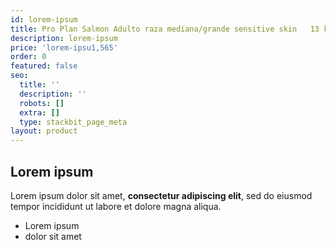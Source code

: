 ```yaml
---
id: lorem-ipsum
title: Pro Plan Salmon Adulto raza mediana/grande sensitive skin   13 kg
description: lorem-ipsum
price: 'lorem-ipsu1,565'
order: 0
featured: false
seo:
  title: ''
  description: ''
  robots: []
  extra: []
  type: stackbit_page_meta
layout: product
---
```

## Lorem ipsum

Lorem ipsum dolor sit amet, **consectetur adipiscing elit**, sed do eiusmod tempor incididunt ut labore et dolore magna aliqua.

- Lorem ipsum
- dolor sit amet